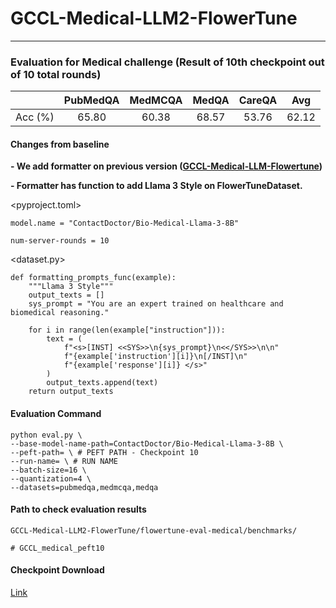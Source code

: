 # GCCL-Medical-LLM2-FlowerTune

---

### Evaluation for Medical challenge (Result of 10th checkpoint out of 10 total rounds)

|        | PubMedQA | MedMCQA | MedQA | CareQA |  Avg  |
| :-----: | :------: | :-----: | :---: | :----: | :---: |
| Acc (%) |  65.80  |  60.38  | 68.57 | 53.76 | 62.12 |

#### Changes from baseline

**- We add formatter on previous version ([GCCL-Medical-LLM-Flowertune](https://github.com/gachon-CCLab/GCCL-Medical-LLM-FlowerTune))**

**- Formatter has function to add Llama 3 Style on FlowerTuneDataset.**

<pyproject.toml>

`model.name = "ContactDoctor/Bio-Medical-Llama-3-8B"`

`num-server-rounds = 10`

<dataset.py>

```
def formatting_prompts_func(example):
    """Llama 3 Style"""
    output_texts = []
    sys_prompt = "You are an expert trained on healthcare and biomedical reasoning."

    for i in range(len(example["instruction"])):
        text = (
            f"<s>[INST] <<SYS>>\n{sys_prompt}\n<</SYS>>\n\n"
            f"{example['instruction'][i]}\n[/INST]\n"
            f"{example['response'][i]} </s>"
        )
        output_texts.append(text)
    return output_texts
```

#### Evaluation Command

```
python eval.py \
--base-model-name-path=ContactDoctor/Bio-Medical-Llama-3-8B \
--peft-path= \ # PEFT PATH - Checkpoint 10
--run-name= \ # RUN NAME
--batch-size=16 \
--quantization=4 \
--datasets=pubmedqa,medmcqa,medqa
```

#### Path to check evaluation results

```
GCCL-Medical-LLM2-FlowerTune/flowertune-eval-medical/benchmarks/

# GCCL_medical_peft10
```

#### Checkpoint Download

[Link](https://drive.google.com/drive/folders/1Nley5gPpxvtD-eLt8nH4SSLCf_Ap2jHx?usp=sharing)

